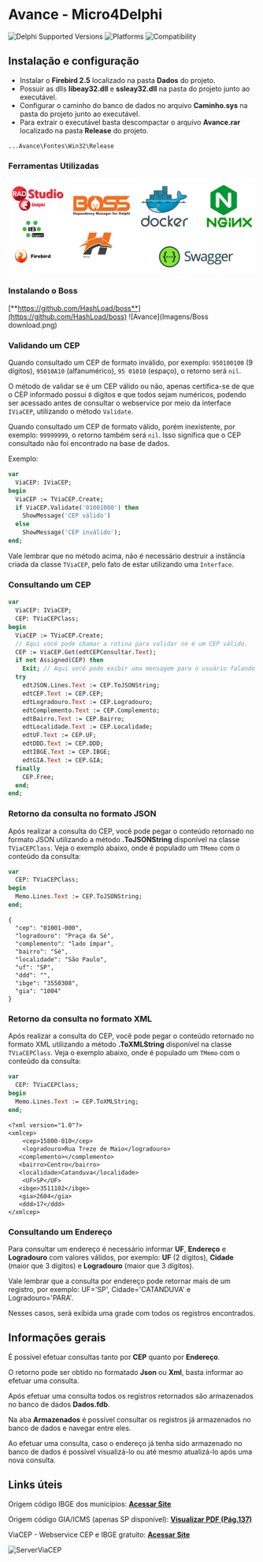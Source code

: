 # Avance - Micro4Delphi 
![Delphi Supported Versions](https://img.shields.io/badge/Delphi%20Supported%20Versions-10.2%20and%20ever-blue.svg)
![Platforms](https://img.shields.io/badge/Platforms-Win32%20and%20Win64-red.svg)
![Compatibility](https://img.shields.io/badge/Compatibility-VCL,%20Firemonkey%20DataSnap%20and%20uniGUI-brightgreen.svg)


## Instalação e configuração
 * Instalar o **Firebird 2.5** localizado na pasta **Dados** do projeto.
 * Possuir as dlls **libeay32.dll** e **ssleay32.dll** na pasta do projeto junto ao executável.
 * Configurar o caminho do banco de dados no arquivo **Caminho.sys** na pasta do projeto junto ao executável.
 * Para extrair o executável basta descompactar o arquivo **Avance.rar** localizado na pasta **Release** do projeto.
```	
...Avance\Fontes\Win32\Release
``` 

### Ferramentas Utilizadas
![Avance](Imagens/Ferramentas.png) 

### Instalando o Boss
[**https://github.com/HashLoad/boss**](https://github.com/HashLoad/boss) 
![Avance](Imagens/Boss download.png) 

### Validando um CEP
Quando consultado um CEP de formato inválido, por exemplo: `950100100` (9 dígitos), `95010A10` (alfanumérico), `95 01010` (espaço), o retorno será `nil`. 

O método de validar se é um CEP válido ou não, apenas certifica-se de que o CEP informado possui `8` dígitos e que todos sejam numéricos, podendo ser acessado antes de consultar o webservice por meio da interface `IViaCEP`, utilizando o método `Validate`.

Quando consultado um CEP de formato válido, porém inexistente, por exemplo: `99999999`, o retorno também será `nil`. Isso significa que o CEP consultado não foi encontrado na base de dados.

Exemplo:
```pascal
var
  ViaCEP: IViaCEP;
begin
  ViaCEP := TViaCEP.Create;
  if ViaCEP.Validate('01001000') then
    ShowMessage('CEP válido')
  else
    ShowMessage('CEP inválido');
end;
```

Vale lembrar que no método acima, não é necessário destruir a instância criada da classe `TViaCEP`, pelo fato de estar utilizando uma `Interface`.


### Consultando um CEP
```pascal
var
  ViaCEP: IViaCEP;
  CEP: TViaCEPClass;
begin
  ViaCEP := TViaCEP.Create;
  // Aqui você pode chamar a rotina para validar se é um CEP válido.
  CEP := ViaCEP.Get(edtCEPConsultar.Text);
  if not Assigned(CEP) then
    Exit; // Aqui você pode exibir uma mensagem para o usuário falando que o CEP não foi encontrado.
  try
    edtJSON.Lines.Text := CEP.ToJSONString;
    edtCEP.Text := CEP.CEP;
    edtLogradouro.Text := CEP.Logradouro;
    edtComplemento.Text := CEP.Complemento;
    edtBairro.Text := CEP.Bairro;
    edtLocalidade.Text := CEP.Localidade;
    edtUF.Text := CEP.UF;
    edtDDD.Text := CEP.DDD;
    edtIBGE.Text := CEP.IBGE;
    edtGIA.Text := CEP.GIA;
  finally
    CEP.Free;
  end;
end;
```


### Retorno da consulta no formato JSON
Após realizar a consulta do CEP, você pode pegar o conteúdo retornado no formato JSON utilizando a método **.ToJSONString** disponível na classe `TViaCEPClass`. Veja o exemplo abaixo, onde é populado um `TMemo` com o conteúdo da consulta:
```pascal
var
  CEP: TViaCEPClass;
begin
  Memo.Lines.Text := CEP.ToJSONString;
end;
```  
```
{
  "cep": "01001-000",
  "logradouro": "Praça da Sé",
  "complemento": "lado ímpar",
  "bairro": "Sé",
  "localidade": "São Paulo",
  "uf": "SP",
  "ddd": "",
  "ibge": "3550308",
  "gia": "1004"
}
```


### Retorno da consulta no formato XML
Após realizar a consulta do CEP, você pode pegar o conteúdo retornado no formato XML utilizando a método **.ToXMLString** disponível na classe `TViaCEPClass`. Veja o exemplo abaixo, onde é populado um `TMemo` com o conteúdo da consulta:
```pascal
var
  CEP: TViaCEPClass;
begin
  Memo.Lines.Text := CEP.ToXMLString;
end;
```  
```
<?xml version="1.0"?>
<xmlcep>
    <cep>15800-010</cep>
    <logradouro>Rua Treze de Maio</logradouro>
   <complemento></complemento>
   <bairro>Centro</bairro>
   <localidade>Catanduva</localidade>
    <UF>SP</UF>
   <ibge>3511102</ibge>
   <gia>2604</gia>
   <ddd>17</ddd>
</xmlcep>
```


### Consultando um Endereço

Para consultar um endereço é necessário informar **UF**, **Endereço** e **Logradouro** com valores válidos, por exemplo: 
**UF** (2 dígitos), **Cidade** (maior que 3 dígitos) e **Logradouro** (maior que 3 dígitos).

Vale lembrar que a consulta por endereço pode retornar mais de um registro, por exemplo: 
UF='SP', Cidade='CATANDUVA' e Logradouro='PARA'. 

Nesses casos, será exibida uma grade com todos os registros encontrados.


## Informações gerais

É possível efetuar consultas tanto por **CEP** quanto por **Endereço**.

O retorno pode ser obtido no formatado **Json** ou **Xml**, basta informar ao efetuar uma consulta.

Após efetuar uma consulta todos os registros retornados são armazenados no banco de dados **Dados.fdb**.

Na aba **Armazenados** é possível consultar os registros já armazenados no banco de dados e navegar entre eles.

Ao efetuar uma consulta, caso o endereço já tenha sido armazenado no banco de dados é possível visualizá-lo ou até mesmo atualizá-lo após uma nova consulta.


## Links úteis

Origem código IBGE dos municípios: [**Acessar Site**](https://cidades.ibge.gov.br/) 

Origem código GIA/ICMS (apenas SP disponível): [**Visualizar PDF (Pág.137)**](https://portal.fazenda.sp.gov.br/servicos/gia/Downloads/pre_formatado_ngia_v0210_gia0801.pdf)

ViaCEP - Webservice CEP e IBGE gratuito: [**Acessar Site**](https://viacep.com.br/) 


![ServerViaCEP](img/Screenshot_1.png) 

